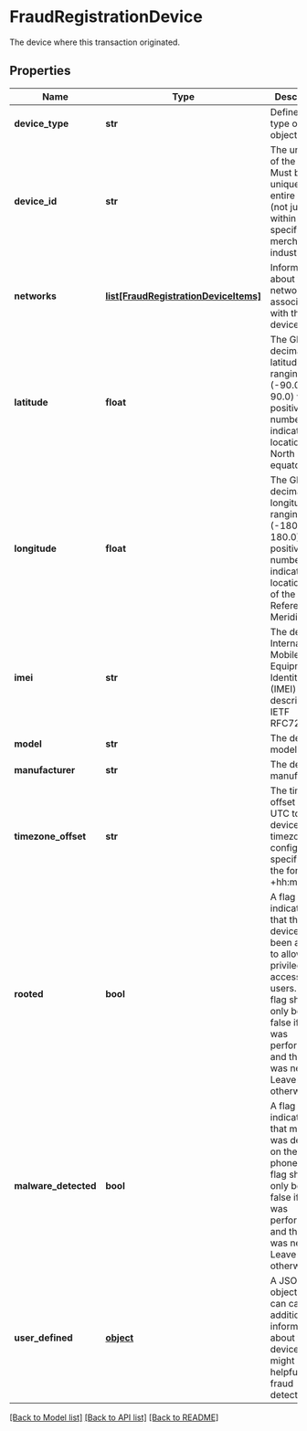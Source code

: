 # FraudRegistrationDevice

The device where this transaction originated.
## Properties
Name | Type | Description | Notes
------------ | ------------- | ------------- | -------------
**device_type** | **str** | Defines the type of this object. | 
**device_id** | **str** | The unique ID of the device. Must be unique for the entire system (not just within a specific merchant or industry). | 
**networks** | [**list[FraudRegistrationDeviceItems]**](FraudRegistrationDeviceItems.md) | Information about the networks associated with the device. | [optional] 
**latitude** | **float** | The GPS decimal latitude, ranging from (-90.0 to 90.0) where positive numbers indicate locations North of the equator. | [optional] 
**longitude** | **float** | The GPS decimal longitude, ranging from (-180.0 to 180.0) where positive numbers indicate locations East of the IERS Reference Meridian. | [optional] 
**imei** | **str** | The device&#39;s International Mobile Equipment Identity (IMEI) as described in IETF RFC7254. | [optional] 
**model** | **str** | The device&#39;s model name. | [optional] 
**manufacturer** | **str** | The device&#39;s manufacturer. | [optional] 
**timezone_offset** | **str** | The timezone offset from UTC to the devices timezone configuration, specified in the format +hh:mm. | [optional] 
**rooted** | **bool** | A flag indicating that the device has been altered to allow privileged access to users. This flag should only be set to false if a test was performed and the result was negative. Leave unset otherwise. | [optional] 
**malware_detected** | **bool** | A flag indicating that malware was detected on the mobile phone. This flag should only be set to false if a test was performed and the result was negative. Leave unset otherwise. | [optional] 
**user_defined** | [**object**](.md) | A JSON object that can carry any additional information about the device that might be helpful for fraud detection. | [optional] 

[[Back to Model list]](../README.md#documentation-for-models) [[Back to API list]](../README.md#documentation-for-api-endpoints) [[Back to README]](../README.md)


